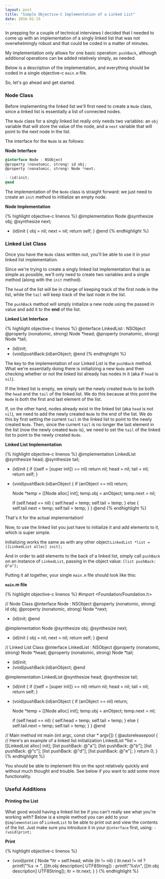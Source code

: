 ```yaml
---
layout: post
title: "Simple Objective-C Implementation of a Linked List"
date: 2016-01-15
---
```


In prepping for a couple of technical interviews I decided that I needed to come up with an implementation of a singly linked list that was not overwhelmingly robust and that could be coded in a matter of minutes.

My implementation only allows for one basic operation: `pushBack`, although additional operations can be added relatively simply, as needed.

Below is a description of the implementation, and everything should be coded in a single objective-c `main.m` file.

So, let's go ahead and get started.

### Node Class

Before implementing the linked list we'll first need to create a `Node` class, since a linked list is essentially a list of connected nodes.

The `Node` class for a singly linked list really only needs two variables: an `obj` variable that will store the value of the node, and a `next` variable that will point to the next node in the list.

The interface for the `Node` is as follows:

**Node Interface**

~~~objective-c
@interface Node : NSObject
@property (nonatomic, strong) id obj;
@property (nonatomic, strong) Node *next;

- (id)init;
@end
~~~

The implementation of the `Node` class is straight forward: we just need to create an `init` method to initialize an empty node.

**Node Implementation**

{% highlight objective-c linenos %}
@implementation Node
@synthesize obj;
@synthesize next;

- (id)init {
    obj = nil;
    next = nil;
    return self;
}
@end
{% endhighlight %}

### Linked List Class

Once you have the `Node` class written out, you'll be able to use it in your linked list implementation.

Since we're trying to create a singly linked list implementation that is as simple as possible, we'll only need to create two variables and a single method (along with the `init` method).

The `head` of the list will be in charge of keeping track of the first node in the list, while the `tail` will keep track of the last node in the list.

The `pushBack` method will simply initialize a new node using the passed in value and add it to the **end** of the list.

**Linked List Interface**

{% highlight objective-c linenos %}
@interface LinkedList : NSObject
@property (nonatomic, strong) Node *head;
@property (nonatomic, strong) Node *tail;

- (id)init;
- (void)pushBack:(id)anObject;
@end
{% endhighlight %}

The key to the implementation of our Linked List is the `pushBack` method. What we're essentially doing there is initializing a new `Node` and then checking whether or not the linked list already has nodes in it (aka if `head` is `nil`). 

If the linked list is empty, we simply set the newly created `Node` to be both the `head` and the `tail` of the linked list. We do this because at this point the `Node` is both the first and last element of the list.

If, on the other hand, nodes already exist in the linked list (aka `head` is not `nil`), we need to add the newly created `Node` to the end of the list. We do this by first setting the current `tail` in the linked list to point to the newly created `Node`. Then, since the current `tail` is no longer the last element in the list (now the newly created `Node` is), we need to set the `tail` of the linked list to point to the newly created `Node`.

**Linked List Implementation**

{% highlight objective-c linenos %}
@implementation LinkedList
@synthesize head;
@synthesize tail;


- (id)init {
    if ((self = [super init]) == nil)
        return nil;
    head = nil;
    tail = nil;
    return self;
}

- (void)pushBack:(id)anObject {
    if (anObject == nil) return;
    
    Node *temp = [[Node alloc] init];
    temp.obj = anObject;
    temp.next = nil;
    
    if (self.head == nil) {
        self.head = temp;
        self.tail = temp;
    } else {
        self.tail.next = temp;
        self.tail = temp;
    }
}
@end
{% endhighlight %}

That's it for the actual implementation! 

Now, to use the linked list you just have to initialize it and add elements to it, which is super simple.

Initializing works the same as with any other object:`LinkedList *list = [[LinkedList alloc] init];`

And in order to add elements to the back of a linked list, simply call `pushBack` on an instance of `LinkedList`, passing in the object value: `[list pushBack: @"a"];`

Putting it all together, your single `main.m` file should look like this:

**`main`.m file**

{% highlight objective-c linenos %}
#import <Foundation/Foundation.h>

// Node Class
@interface Node : NSObject
@property (nonatomic, strong) id obj;
@property (nonatomic, strong) Node *next;

- (id)init;
@end

@implementation Node
@synthesize obj;
@synthesize next;

- (id)init {
    obj = nil;
    next = nil;
    return self;
}
@end


// Linked List Class
@interface LinkedList : NSObject
@property (nonatomic, strong) Node *head;
@property (nonatomic, strong) Node *tail;

- (id)init;
- (void)pushBack:(id)anObject;
@end

@implementation LinkedList
@synthesize head;
@synthesize tail;

- (id)init {
    if ((self = [super init]) == nil)
        return nil;
    head = nil;
    tail = nil;
    return self;
}

- (void)pushBack:(id)anObject {
    if (anObject == nil) return;
    
    Node *temp = [[Node alloc] init];
    temp.obj = anObject;
    temp.next = nil;
    
    if (self.head == nil) {
        self.head = temp;
        self.tail = temp;
    } else {
        self.tail.next = temp;
        self.tail = temp;
    }
}
@end

// Main method
int main (int argc, const char * argv[])
{
    @autoreleasepool {
    	 // Here's an example of a linked list initialization
        LinkedList *list = [[LinkedList alloc] init];
        [list pushBack: @"a"];
        [list pushBack: @"b"];
        [list pushBack: @"c"];
        [list pushBack: @"d"];
        [list pushBack: @"e"];
    }
    return 0;
}
{% endhighlight %}

You should be able to implement this on the spot relatively quickly and without much thought and trouble. See below if you want to add some more functionality.

### Useful Additions

#### Printing the List
What good would having a linked list be if you can't really see what you're working with? Below is a simple method you can add to your `@implementation` of `LinkedList` to be able to print out and view the contents of the list. Just make sure you introduce it in your `@interface` first, using: `- (void)print;`

**Print**

{% highlight objective-c linenos %}
- (void)print
{
    Node *itr = self.head;
    while (itr != nil) {
        itr.next != nil ? printf("%s -> ", [[itr.obj description] UTF8String]) : printf("%s\n", [[itr.obj description] UTF8String]);
        itr = itr.next;
    }
}
{% endhighlight %}
